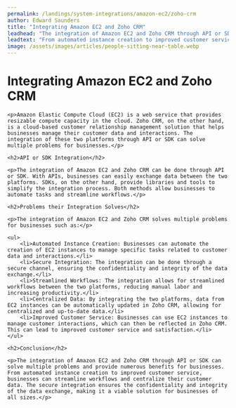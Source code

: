```yaml
---
permalink: /landings/system-integrations/amazon-ec2/zoho-crm
author: Edward Saunders
title: "Integrating Amazon EC2 and Zoho CRM"
leadhead: "The integration of Amazon EC2 and Zoho CRM through API or SDK can solve multiple problems and provide numerous benefits for businesses"
leadtext: "From automated instance creation to improved customer service, businesses can streamline workflows and centralize their customer data. The secure integration ensures the confidentiality and integrity of the data exchange, making it a viable solution for businesses of all sizes."
image: /assets/images/articles/people-sitting-near-table.webp
---
```

<div class="arttext">	
	<h1>Integrating Amazon EC2 and Zoho CRM</h1>
	
	<p>Amazon Elastic Compute Cloud (EC2) is a web service that provides resizable compute capacity in the cloud. Zoho CRM, on the other hand, is a cloud-based customer relationship management solution that helps businesses manage their customer data and interactions. The integration of these two platforms through API or SDK can solve multiple problems for businesses.</p>
	
	<h2>API or SDK Integration</h2>
	
	<p>The integration of Amazon EC2 and Zoho CRM can be done through API or SDK. With APIs, businesses can easily exchange data between the two platforms. SDKs, on the other hand, provide libraries and tools to simplify the integration process. Both methods allow businesses to automate tasks and streamline workflows.</p>
	
	<h2>Problems their Integration Solves</h2>
	
	<p>The integration of Amazon EC2 and Zoho CRM solves multiple problems for businesses such as:</p>
	
	<ul>
		<li>Automated Instance Creation: Businesses can automate the creation of EC2 instances to manage specific tasks related to customer data and interactions.</li>
		<li>Secure Integration: The integration can be done through a secure channel, ensuring the confidentiality and integrity of the data exchange.</li>
		<li>Streamlined Workflows: The integration allows for streamlined workflows between the two platforms, reducing manual labor and increasing productivity.</li>
		<li>Centralized Data: By integrating the two platforms, data from EC2 instances can be automatically updated in Zoho CRM, allowing for centralized and up-to-date data.</li>
		<li>Improved Customer Service: Businesses can use EC2 instances to manage customer interactions, which can then be reflected in Zoho CRM. This can lead to improved customer service and satisfaction.</li>
	</ul>
	
	<h2>Conclusion</h2>
	
	<p>The integration of Amazon EC2 and Zoho CRM through API or SDK can solve multiple problems and provide numerous benefits for businesses. From automated instance creation to improved customer service, businesses can streamline workflows and centralize their customer data. The secure integration ensures the confidentiality and integrity of the data exchange, making it a viable solution for businesses of all sizes.</p>
	
</div>